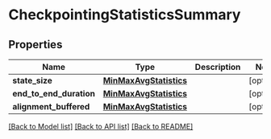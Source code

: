 # CheckpointingStatisticsSummary

## Properties
Name | Type | Description | Notes
------------ | ------------- | ------------- | -------------
**state_size** | [**MinMaxAvgStatistics**](MinMaxAvgStatistics.md) |  | [optional] 
**end_to_end_duration** | [**MinMaxAvgStatistics**](MinMaxAvgStatistics.md) |  | [optional] 
**alignment_buffered** | [**MinMaxAvgStatistics**](MinMaxAvgStatistics.md) |  | [optional] 

[[Back to Model list]](../README.md#documentation-for-models) [[Back to API list]](../README.md#documentation-for-api-endpoints) [[Back to README]](../README.md)

